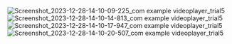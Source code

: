 ![Screenshot_2023-12-28-14-10-09-225_com example videoplayer_trial5](https://github.com/JiM35/Video-Player-trial-5/assets/48186310/9d112c2c-0739-4c80-af7e-96fd7f62bd51)
![Screenshot_2023-12-28-14-10-14-813_com example videoplayer_trial5](https://github.com/JiM35/Video-Player-trial-5/assets/48186310/fee2525e-2a80-4c79-b9fd-02ebd0d6c28e)
![Screenshot_2023-12-28-14-10-17-947_com example videoplayer_trial5](https://github.com/JiM35/Video-Player-trial-5/assets/48186310/b62ca1d3-b453-493c-afac-9d002e746b80)
![Screenshot_2023-12-28-14-10-20-507_com example videoplayer_trial5](https://github.com/JiM35/Video-Player-trial-5/assets/48186310/1051490d-465a-494b-9044-cd23e1e4b656)
